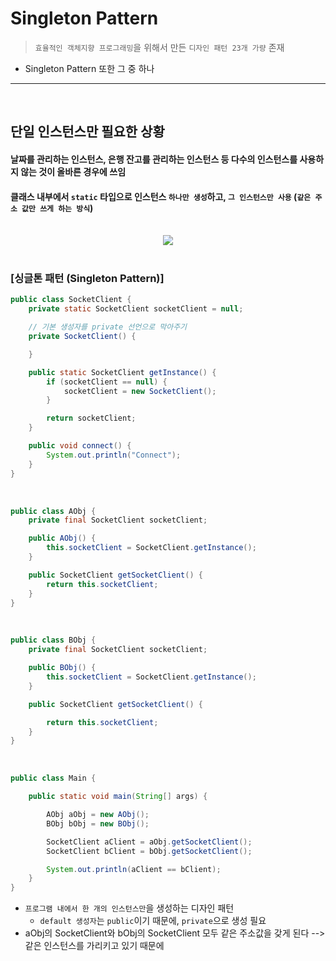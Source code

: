 # Singleton Pattern
> ```효율적인 객체지향 프로그래밍```을 위해서 만든 ```디자인 패턴 23개 가량``` 존재
* Singleton Pattern 또한 그 중 하나

<hr>
<br>

## 단일 인스턴스만 필요한 상황
#### 날짜를 관리하는 인스턴스, 은행 잔고를 관리하는 인스턴스 등 다수의 인스턴스를 사용하지 않는 것이 올바른 경우에 쓰임
#### 클래스 내부에서 ```static``` 타입으로 인스턴스 ```하나만 생성```하고, ```그 인스턴스만 사용``` (```같은 주소 값만 쓰게 하는 방식```)

<br>

<div align="center">
  <img src="https://user-images.githubusercontent.com/37537227/153713090-ad70a33e-e2fa-4982-9704-826d46392d92.png">
</div>

<br>

### [싱글톤 패턴 (Singleton Pattern)]
```java
public class SocketClient {
    private static SocketClient socketClient = null;

    // 기본 생성자를 private 선언으로 막아주기
    private SocketClient() {

    }

    public static SocketClient getInstance() {
        if (socketClient == null) {
            socketClient = new SocketClient();
        }

        return socketClient;
    }

    public void connect() {
        System.out.println("Connect");
    }
}
```

<br>

```java
public class AObj {
    private final SocketClient socketClient;

    public AObj() {
        this.socketClient = SocketClient.getInstance();
    }

    public SocketClient getSocketClient() {
        return this.socketClient;
    }
}
```

<br>

```java
public class BObj {
    private final SocketClient socketClient;

    public BObj() {
        this.socketClient = SocketClient.getInstance();
    }

    public SocketClient getSocketClient() {

        return this.socketClient;
    }
}
```

<br>

```java
public class Main {

    public static void main(String[] args) {

        AObj aObj = new AObj();
        BObj bObj = new BObj();

        SocketClient aClient = aObj.getSocketClient();
        SocketClient bClient = bObj.getSocketClient();

        System.out.println(aClient == bClient);
    }
}
```
* ```프로그램 내에서 한 개의 인스턴스만```을 생성하는 디자인 패턴
  * ```default 생성자```는 ```public```이기 때문에, ```private```으로 생성 필요
* aObj의 SocketClient와 bObj의 SocketClient 모두 같은 주소값을 갖게 된다 --> 같은 인스턴스를 가리키고 있기 때문에
